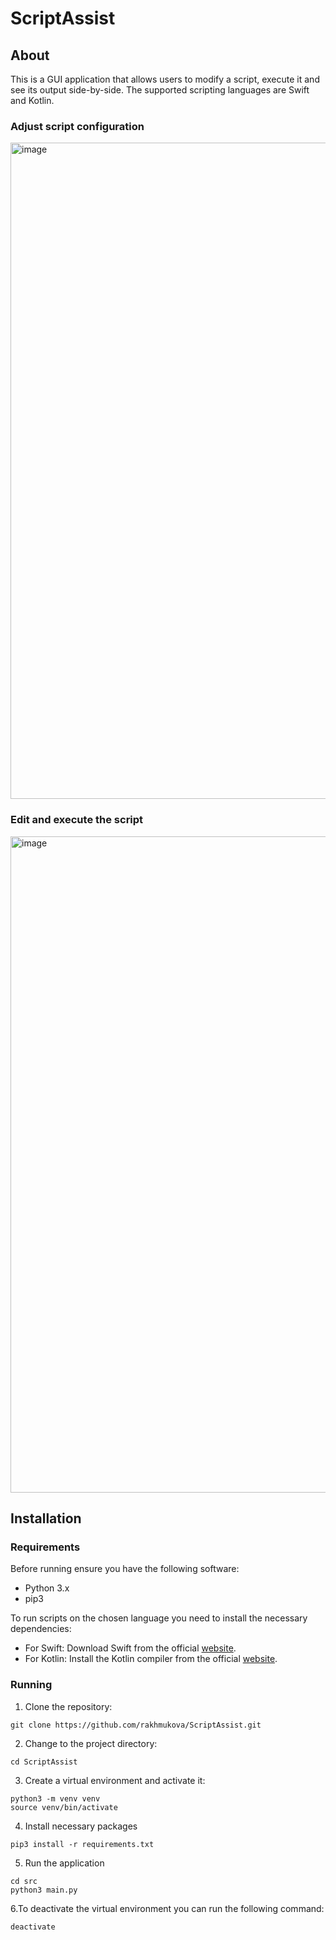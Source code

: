# ScriptAssist

## About
This is a GUI application that allows users to modify a script, execute it and see its output side-by-side. The supported scripting languages are Swift and Kotlin.


### Adjust script configuration

<img width="1050" alt="image" src="https://user-images.githubusercontent.com/69808568/228081637-69a5e585-a152-490f-b98f-bfb3c7ae0979.png">

### Edit and execute the script

<img width="1050" alt="image" src="https://user-images.githubusercontent.com/69808568/228077431-7fe80098-601b-45ea-8a04-f59f849a1fee.png">


## Installation

### Requirements
Before running ensure you have the following software:
- Python 3.x
- pip3

To run scripts on the chosen language you need to install the necessary dependencies:
- For Swift: Download Swift from the official [website](https://www.swift.org/download/).
- For Kotlin: Install the Kotlin compiler from the official [website](https://kotlinlang.org/docs/command-line.html).


### Running

1. Clone the repository:
```
git clone https://github.com/rakhmukova/ScriptAssist.git
```

2. Change to the project directory:
```
cd ScriptAssist
```

3. Create a virtual environment and activate it:
```
python3 -m venv venv
source venv/bin/activate
```


4. Install necessary packages
```
pip3 install -r requirements.txt
```

5. Run the application
```
cd src
python3 main.py
```

6.To deactivate the virtual environment you can run the following command:
```
deactivate
```
